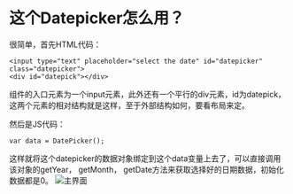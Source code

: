# 这个Datepicker怎么用？

很简单，首先HTML代码：
```
<input type="text" placeholder="select the date" id="datepicker" class="datepicker">
<div id="datepick"></div>
```
组件的入口元素为一个input元素，此外还有一个平行的div元素，id为datepick，这两个元素的相对结构就是这样，至于外部结构如何，要看布局来定。

然后是JS代码：
```
var data = DatePicker();
```
这样就将这个datepicker的数据对象绑定到这个data变量上去了，可以直接调用该对象的getYear， getMonth， getDate方法来获取选择好的日期数据，初始化数据都是0。
![主界面](datepicker/1.JPG)
